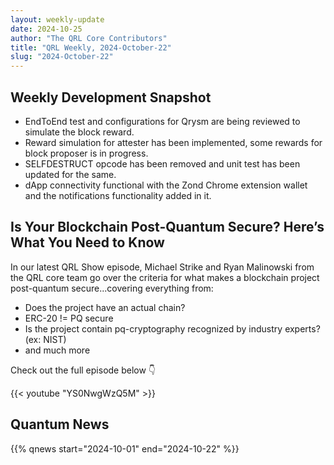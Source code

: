 ```yaml
---
layout: weekly-update
date: 2024-10-25
author: "The QRL Core Contributors"
title: "QRL Weekly, 2024-October-22"
slug: "2024-October-22"
---
```


## Weekly Development Snapshot

- EndToEnd test and configurations for Qrysm are being reviewed to simulate the block reward.
- Reward simulation for attester has been implemented, some rewards for block proposer is in progress.
- SELFDESTRUCT opcode has been removed and unit test has been updated for the same.
- dApp connectivity functional with the Zond Chrome extension wallet and the notifications functionality added in it.

<!--more-->

## Is Your Blockchain Post-Quantum Secure? Here’s What You Need to Know

In our latest QRL Show episode, Michael Strike and Ryan Malinowski from the QRL core team go over the criteria for what makes a blockchain project post-quantum secure...covering everything from:

- Does the project have an actual chain?
- ERC-20 != PQ secure
- Is the project contain pq-cryptography recognized by industry experts? (ex: NIST)
- and much more

Check out the full episode below 👇 

{{< youtube "YS0NwgWzQ5M" >}}

## Quantum News

{{% qnews start="2024-10-01" end="2024-10-22" %}}
